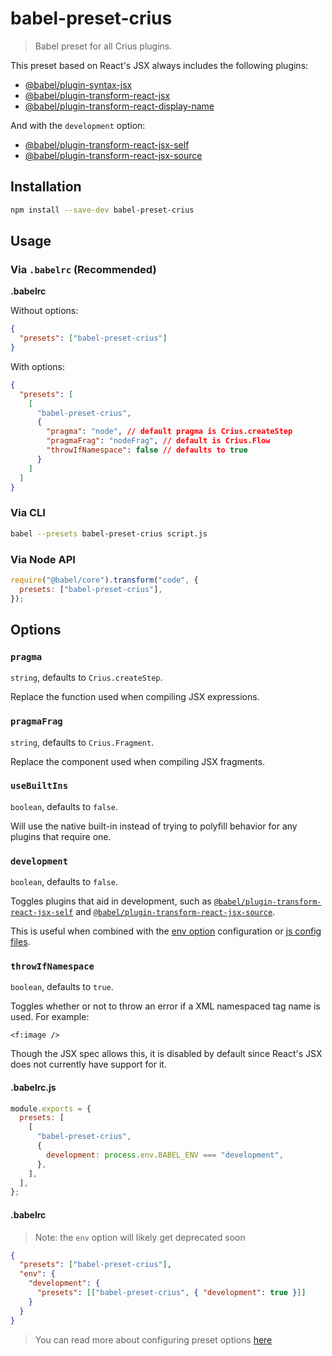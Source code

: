 # babel-preset-crius

> Babel preset for all Crius plugins.

This preset based on React's JSX always includes the following plugins:

- [@babel/plugin-syntax-jsx](https://babeljs.io/docs/en/babel-plugin-syntax-jsx)
- [@babel/plugin-transform-react-jsx](https://babeljs.io/docs/en/babel-plugin-transform-react-jsx)
- [@babel/plugin-transform-react-display-name](https://babeljs.io/docs/en/babel-plugin-transform-react-display-name)

And with the `development` option:

- [@babel/plugin-transform-react-jsx-self](https://babeljs.io/docs/en/babel-plugin-transform-react-jsx-self)
- [@babel/plugin-transform-react-jsx-source](https://babeljs.io/docs/en/babel-plugin-transform-react-jsx-source)

## Installation

```sh
npm install --save-dev babel-preset-crius
```

## Usage

### Via `.babelrc` (Recommended)

**.babelrc**

Without options:

```json
{
  "presets": ["babel-preset-crius"]
}
```

With options:

```json
{
  "presets": [
    [
      "babel-preset-crius",
      {
        "pragma": "node", // default pragma is Crius.createStep
        "pragmaFrag": "nodeFrag", // default is Crius.Flow
        "throwIfNamespace": false // defaults to true
      }
    ]
  ]
}
```

### Via CLI

```sh
babel --presets babel-preset-crius script.js
```

### Via Node API

```javascript
require("@babel/core").transform("code", {
  presets: ["babel-preset-crius"],
});
```

## Options

### `pragma`

`string`, defaults to `Crius.createStep`.

Replace the function used when compiling JSX expressions.

### `pragmaFrag`

`string`, defaults to `Crius.Fragment`.

Replace the component used when compiling JSX fragments.

### `useBuiltIns`

`boolean`, defaults to `false`.

Will use the native built-in instead of trying to polyfill behavior for any plugins that require one.

### `development`

`boolean`, defaults to `false`.

Toggles plugins that aid in development, such as [`@babel/plugin-transform-react-jsx-self`](https://babeljs.io/docs/en/babel-plugin-transform-react-jsx-self) and [`@babel/plugin-transform-react-jsx-source`](https://babeljs.io/docs/en/babel-plugin-transform-react-jsx-source).

This is useful when combined with the [env option](https://babeljs.io/docs/en/options#env) configuration or [js config files](https://babeljs.io/docs/en/config-files#javascript).

### `throwIfNamespace`

`boolean`, defaults to `true`.

Toggles whether or not to throw an error if a XML namespaced tag name is used. For example:

    <f:image />

Though the JSX spec allows this, it is disabled by default since React's JSX does not currently have support for it.

#### .babelrc.js

```js
module.exports = {
  presets: [
    [
      "babel-preset-crius",
      {
        development: process.env.BABEL_ENV === "development",
      },
    ],
  ],
};
```

#### .babelrc

> Note: the `env` option will likely get deprecated soon

```json
{
  "presets": ["babel-preset-crius"],
  "env": {
    "development": {
      "presets": [["babel-preset-crius", { "development": true }]]
    }
  }
}
```

> You can read more about configuring preset options [here](https://babeljs.io/docs/en/presets#preset-options)
